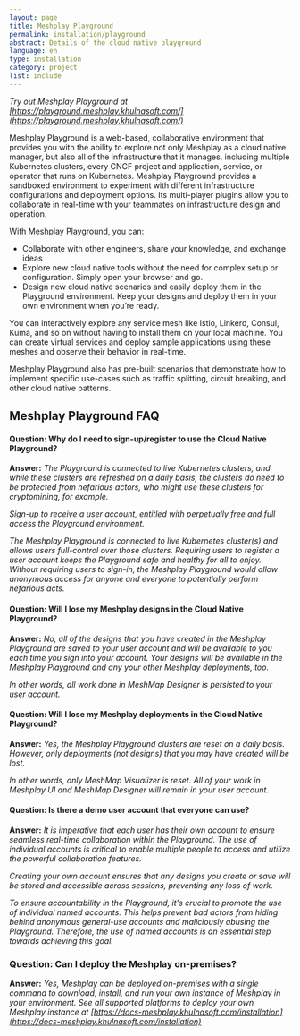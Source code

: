 ```yaml
---
layout: page
title: Meshplay Playground
permalink: installation/playground
abstract: Details of the cloud native playground
language: en
type: installation
category: project
list: include
---
```


_Try out Meshplay Playground at [https://playground.meshplay.khulnasoft.com/](https://playground.meshplay.khulnasoft.com/)_

Meshplay Playground is a web-based, collaborative environment that provides you with the ability to explore not only Meshplay as a cloud native manager, but also all of the infrastructure that it manages, including multiple Kubernetes clusters, every CNCF project and application, service, or operator that runs on Kubernetes. Meshplay Playground provides a sandboxed environment to experiment with different infrastructure configurations and deployment options. Its multi-player plugins allow you to collaborate in real-time with your teammates on infrastructure design and operation.

With Meshplay Playground, you can:

- Collaborate with other engineers, share your knowledge, and exchange ideas
- Explore new cloud native tools without the need for complex setup or configuration. Simply open your browser and go.
- Design new cloud native scenarios and easily deploy them in the Playground environment. Keep your designs and deploy them in your own environment when you’re ready.

You can interactively explore any service mesh like Istio, Linkerd, Consul, Kuma, and so on without having to install them on your local machine. You can create virtual services and deploy sample applications using these meshes and observe their behavior in real-time.

Meshplay Playground also has pre-built scenarios that demonstrate how to implement specific use-cases such as traffic splitting, circuit breaking, and other cloud native patterns.

## Meshplay Playground FAQ
#### Question: Why do I need to sign-up/register to use the Cloud Native Playground?
**Answer:** _The Playground is connected to live Kubernetes clusters, and while these clusters are refreshed on a daily basis, the clusters do need to be protected from nefarious actors, who might use these clusters for cryptomining, for example._

_Sign-up to receive a user account, entitled with perpetually free and full access the Playground environment._

_The Meshplay Playground is connected to live Kubernetes cluster(s) and allows users full-control over those clusters. Requiring users to register a user account keeps the Playground safe and healthy for all to enjoy. Without requiring users to sign-in, the Meshplay Playground would allow anonymous access for anyone and everyone to potentially perform nefarious acts._


#### Question: Will I lose my Meshplay designs in the Cloud Native Playground?
**Answer:** _No, all of the designs that you have created in the Meshplay Playground are saved to your user account and will be available to you each time you sign into your account. Your designs will be available in the Meshplay Playground and any your other Meshplay deployments, too._

_In other words, all work done in MeshMap Designer is persisted to your user account._


#### Question: Will I lose my Meshplay deployments in the Cloud Native Playground?
**Answer:** _Yes, the Meshplay Playground clusters are reset on a daily basis. However, only deployments (not designs) that you may have created will be lost._

_In other words, only MeshMap Visualizer is reset. All of your work in Meshplay UI and MeshMap Designer will remain in your user account._

#### Question: Is there a demo user account that everyone can use? 
**Answer:** _It is imperative that each user has their own account to ensure seamless real-time collaboration within the Playground. The use of individual accounts is critical to enable multiple people to access and utilize the powerful collaboration features._

_Creating your own account ensures that any designs you create or save will be stored and accessible across sessions, preventing any loss of work._

_To ensure accountability in the Playground, it's crucial to promote the use of individual named accounts. This helps prevent bad actors from hiding behind anonymous general-use accounts and maliciously abusing the Playground. Therefore, the use of named accounts is an essential step towards achieving this goal._

### Question: Can I deploy the Meshplay on-premises?
**Answer:** _Yes, Meshplay can be deployed on-premises with a single command to download, install, and run your own instance of Meshplay in your environment. See all supported platforms to deploy your own Meshplay instance at [https://docs-meshplay.khulnasoft.com/installation](https://docs-meshplay.khulnasoft.com/installation)_

